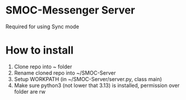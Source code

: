 # SMOC-Messenger Server
Required for using Sync mode
# How to install
1. Clone repo into ~ folder
2. Rename cloned repo into ~/SMOC-Server
3. Setup WORKPATH (in ~/SMOC-Server/server.py, class main)
4. Make sure python3 (not lower that 3.13) is installed, permission over folder are rw
